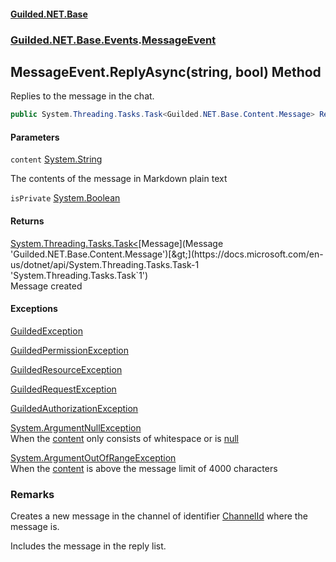 
#### [Guilded.NET.Base](Guilded_NET_Base 'Guilded.NET.Base')
### [Guilded.NET.Base.Events](Guilded_NET_Base#Guilded_NET_Base_Events 'Guilded.NET.Base.Events').[MessageEvent](MessageEvent 'Guilded.NET.Base.Events.MessageEvent')
## MessageEvent.ReplyAsync(string, bool) Method

Replies to the message in the chat.
```csharp
public System.Threading.Tasks.Task<Guilded.NET.Base.Content.Message> ReplyAsync(string content, bool isPrivate);
```

#### Parameters

<a name='Guilded_NET_Base_Events_MessageEvent_ReplyAsync(string_bool)_content'></a>
`content` [System.String](https://docs.microsoft.com/en-us/dotnet/api/System.String 'System.String')

The contents of the message in Markdown plain text

<a name='Guilded_NET_Base_Events_MessageEvent_ReplyAsync(string_bool)_isPrivate'></a>
`isPrivate` [System.Boolean](https://docs.microsoft.com/en-us/dotnet/api/System.Boolean 'System.Boolean')


#### Returns
[System.Threading.Tasks.Task&lt;](https://docs.microsoft.com/en-us/dotnet/api/System.Threading.Tasks.Task-1 'System.Threading.Tasks.Task`1')[Message](Message 'Guilded.NET.Base.Content.Message')[&gt;](https://docs.microsoft.com/en-us/dotnet/api/System.Threading.Tasks.Task-1 'System.Threading.Tasks.Task`1')  
Message created


#### Exceptions

[GuildedException](GuildedException 'Guilded.NET.Base.GuildedException')

[GuildedPermissionException](GuildedPermissionException 'Guilded.NET.Base.GuildedPermissionException')

[GuildedResourceException](GuildedResourceException 'Guilded.NET.Base.GuildedResourceException')

[GuildedRequestException](GuildedRequestException 'Guilded.NET.Base.GuildedRequestException')

[GuildedAuthorizationException](GuildedAuthorizationException 'Guilded.NET.Base.GuildedAuthorizationException')

[System.ArgumentNullException](https://docs.microsoft.com/en-us/dotnet/api/System.ArgumentNullException 'System.ArgumentNullException')  
When the [content](MessageEvent_ReplyAsync(string_bool)#Guilded_NET_Base_Events_MessageEvent_ReplyAsync(string_bool)_content 'Guilded.NET.Base.Events.MessageEvent.ReplyAsync(string, bool).content') only consists of whitespace or is [null](https://docs.microsoft.com/en-us/dotnet/csharp/language-reference/keywords/null 'https://docs.microsoft.com/en-us/dotnet/csharp/language-reference/keywords/null')

[System.ArgumentOutOfRangeException](https://docs.microsoft.com/en-us/dotnet/api/System.ArgumentOutOfRangeException 'System.ArgumentOutOfRangeException')  
When the [content](MessageEvent_ReplyAsync(string_bool)#Guilded_NET_Base_Events_MessageEvent_ReplyAsync(string_bool)_content 'Guilded.NET.Base.Events.MessageEvent.ReplyAsync(string, bool).content') is above the message limit of 4000 characters

### Remarks
  
Creates a new message in the channel of identifier [ChannelId](ChannelContent_T__ChannelId 'Guilded.NET.Base.Content.ChannelContent&lt;T&gt;.ChannelId') where the message is.  
  
Includes the message in the reply list.